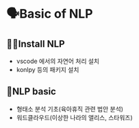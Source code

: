 # 🗣️Basic of NLP

## 👨‍🔧Install NLP
- vscode 에서의 자연어 처리 설치
- konlpy 등의 패키지 설치

## 🌿NLP basic
- 형태소 분석 기초(육아휴직 관련 법안 분석)
- 워드클라우드(이상한 나라의  앨리스, 스타워즈)

